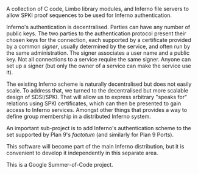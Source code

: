 A collection of C code, Limbo library modules, and Inferno file servers to allow SPKI proof sequences to be used for Inferno authentication.

Inferno's authentication is decentralised. Parties can have any number of public keys. The two parties to the authentication protocol present their chosen keys for the connection, each supported by a certificate provided by a common _signer_, usually determined by the service, and often run by the same administration.   The signer associates a user name and a public key. Not all connections to a service require the same signer. Anyone can set up a signer (but only the owner of a service can make the service use it).

The existing Inferno scheme is naturally decentralised but does not easily scale. To address that, we turned to the decentralised but more scalable design of SDSI/SPKI.  That will allow us to express arbitrary "speaks for" relations using SPKI certificates, which can then be presented to gain access to Inferno services.  Amongst other things that provides a way to define group membership in a distributed Inferno system.

An important sub-project is to add Inferno's authentication scheme to the set supported by Plan 9's _factotum_ (and similarly for Plan 9 Ports).

This software will become part of the main Inferno distribution, but it is convenient to develop it independently in this separate area.

This is a Google Summer-of-Code project.
